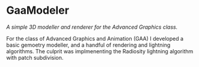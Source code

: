 # GaaModeler

*A simple 3D modeller and renderer for the Advanced Graphics class.*

For the class of Advanced Graphics and Animation (GAA) I developed a basic
gemoetry modeller, and a handful of rendering and lightning algorithms. The 
culprit was implmenenting the Radiosity lightning algorithm with patch 
subdivision.
